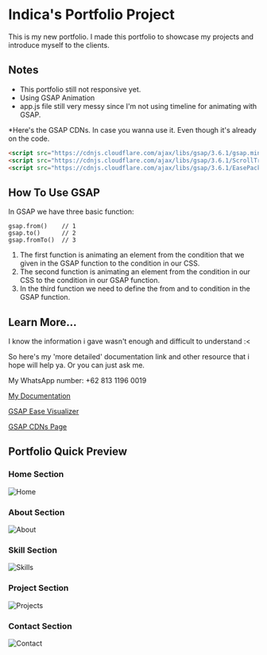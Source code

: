 # Indica's Portfolio Project

This is my new portfolio. I made this portfolio to showcase my projects and introduce myself to the clients.

## Notes

* This portfolio still not responsive yet.
* Using GSAP Animation
* app.js file still very messy since I'm not using timeline for animating with GSAP. 

*Here's the GSAP CDNs. In case you wanna use it. Even though it's already on the code.

``` html
<script src="https://cdnjs.cloudflare.com/ajax/libs/gsap/3.6.1/gsap.min.js"></script>
<script src="https://cdnjs.cloudflare.com/ajax/libs/gsap/3.6.1/ScrollTrigger.min.js"></script>
<script src="https://cdnjs.cloudflare.com/ajax/libs/gsap/3.6.1/EasePack.min.js"></script>
```

## How To Use GSAP

In GSAP we have three basic function:
``` 
gsap.from()    // 1
gsap.to()      // 2
gsap.fromTo()  // 3
```

1. The first function is animating an element from the condition that we given in the GSAP function to the condition in our CSS.
2. The second function is animating an element from the condition in our CSS to the condition in our GSAP function.
3. In the third function we need to define the from and to condition in the GSAP function.


## Learn More...
I know the information i gave wasn't enough and difficult to understand :<

So here's my 'more detailed' documentation link
and other resource that i hope will help ya. Or you can just ask me.

My WhatsApp number: +62 813 1196 0019

[My Documentation]()

[GSAP Ease Visualizer](https://greensock.com/ease-visualizer/)

[GSAP CDNs Page](https://greensock.com/docs/v3/Installation)


## Portfolio Quick Preview

### Home Section
![Home](https://user-images.githubusercontent.com/72115880/113118342-94aba480-9239-11eb-908c-0584f39ad9b4.png)

### About Section
![About](https://user-images.githubusercontent.com/72115880/113118473-b2790980-9239-11eb-86c6-6734bf75b62f.png)

### Skill Section
![Skills](https://user-images.githubusercontent.com/72115880/113118780-fb30c280-9239-11eb-85ae-86bf2e6c633a.png)

### Project Section
![Projects](https://user-images.githubusercontent.com/72115880/113118875-113e8300-923a-11eb-9634-837fabfd1b8f.png)

### Contact Section
![Contact](https://user-images.githubusercontent.com/72115880/113119027-3632f600-923a-11eb-9d57-fe4c1cc95e44.png)
